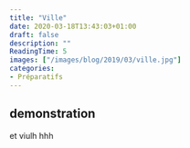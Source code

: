 ```yaml
---
title: "Ville"
date: 2020-03-18T13:43:03+01:00
draft: false
description: ""
ReadingTime: 5
images: ["/images/blog/2019/03/ville.jpg"]
categories:
- Préparatifs
---
```


## demonstration
et viulh hhh